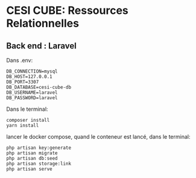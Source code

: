 # CESI CUBE: Ressources Relationnelles

## Back end : Laravel

Dans .env:
```
DB_CONNECTION=mysql
DB_HOST=127.0.0.1
DB_PORT=3307
DB_DATABASE=cesi-cube-db
DB_USERNAME=laravel
DB_PASSWORD=laravel
```

Dans le terminal:
```
composer install
yarn install
```

lancer le docker compose, quand le conteneur est lancé,
dans le terminal:

```
php artisan key:generate
php artisan migrate
php artisan db:seed
php artisan storage:link
php artisan serve
```

